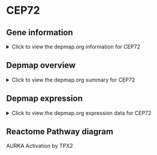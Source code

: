 <h1>CEP72</h1>

<h2>Gene information</h2>
<details>
  <summary>Click to view the depmap.org information for CEP72</summary>
  <iframe src="https://depmap.org/portal/gene/CEP72?tab=about" style="border:none;width:100%;height:800px"></iframe>
</details>

<h2>Depmap overview</h2>
<details>
  <summary>Click to view the depmap.org summary for CEP72</summary>
  <iframe src="https://depmap.org/portal/gene/CEP72?tab=overview" style="border:none;width:100%;height:800px"></iframe>
</details>

<h2>Depmap expression</h2>
<details>
  <summary>Click to view the depmap.org expression data for CEP72</summary>
  <iframe src="https://depmap.org/portal/gene/CEP72?tab=characterization" style="border:none;width:100%;height:800px"></iframe>
</details>



<h2>Reactome Pathway diagram</h2>
AURKA Activation by TPX2
<div id="diagramHolder"></div>

<script>
    //Creating the Reactome Diagram widget
    //Take into account a proxy needs to be set up in your server side pointing to www.reactome.org
    function onReactomeDiagramReady(){  //This function is automatically called when the widget code is ready to be used
        var diagram = Reactome.Diagram.create({
            "placeHolder" : "diagramHolder",
            "width" : 900,
            "height" : 500
        });

        //Initialising it to the "Hemostasis" pathway
        diagram.loadDiagram("R-HSA-8854518");

        //Adding different listeners

        diagram.onDiagramLoaded(function (loaded) {
            console.info("Loaded ", loaded);
            diagram.flagItems("BAD");
	    diagram.flagItems("Q92934");
            if (loaded == "R-HSA-8854518") diagram.selectItem("R-HSA-8854518");
        });

     }
</script>



